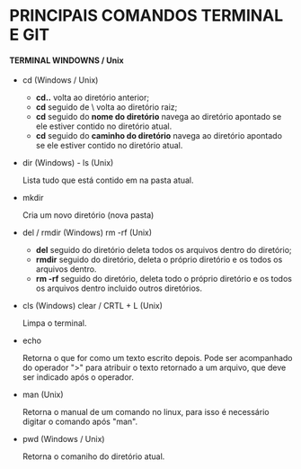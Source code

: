 # PRINCIPAIS COMANDOS TERMINAL E GIT

#### TERMINAL WINDOWNS / Unix
* cd (Windows / Unix)

    - **cd..**  volta ao diretório anterior;
    - **cd** seguido de \ volta ao diretório raiz;
    - **cd** seguido do **nome do diretório** navega ao diretório apontado se ele estiver contido no diretório atual.
    - **cd** seguido do **caminho do diretório** navega ao diretório apontado se ele estiver contido no diretório atual.
* dir (Windows) - ls (Unix)

    Lista tudo que está contido em na pasta atual.
* mkdir

    Cria um novo diretório (nova pasta)
* del / rmdir (Windows) rm -rf (Unix)

    - **del** seguido do diretório deleta todos os arquivos dentro do diretório;
    - **rmdir** seguido do diretório, deleta o próprio diretório e os todos os arquivos dentro.
    - **rm -rf** seguido do diretório, deleta todo o próprio diretório e os todos os arquivos dentro incluido outros diretórios.
* cls (Windows) clear / CRTL + L (Unix)

    Limpa o terminal.
* echo
    
    Retorna o que for como um texto escrito depois. Pode ser acompanhado do operador ">" para atribuir o texto retornado a um arquivo, que deve ser indicado após o operador.
* man (Unix)

    Retorna o manual de um comando no linux, para isso é necessário digitar o comando após "man".

* pwd (Windows / Unix)

    Retorna o comaniho do diretório atual.
